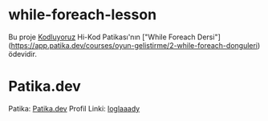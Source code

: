 # while-foreach-lesson

Bu proje [Kodluyoruz](https://www.kodluyoruz.org) Hi-Kod Patikası'nın ["While Foreach Dersi"] (https://app.patika.dev/courses/oyun-gelistirme/2-while-foreach-donguleri) ödevidir.

# Patika.dev
Patika: [Patika.dev](https://www.patika.dev/tr)
Profil Linki: [loglaaady](https://app.patika.dev/loglaaady)
